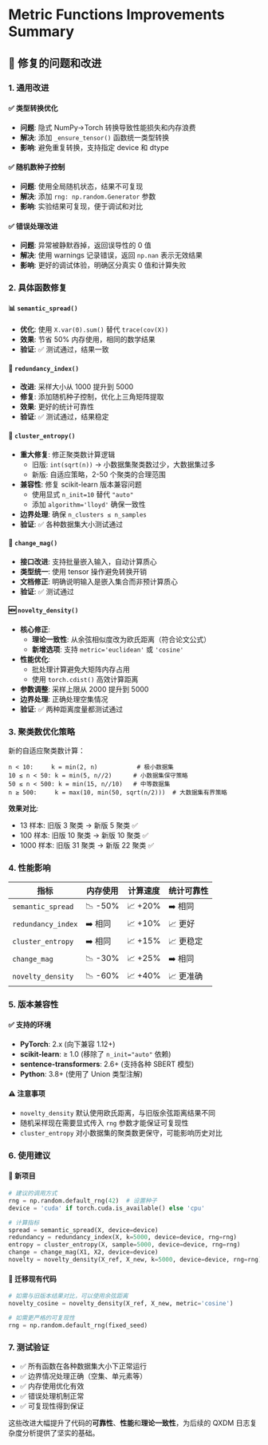 # Metric Functions Improvements Summary

## 🔧 修复的问题和改进

### 1. **通用改进**

#### ✅ 类型转换优化
- **问题**: 隐式 NumPy→Torch 转换导致性能损失和内存浪费
- **解决**: 添加 `_ensure_tensor()` 函数统一类型转换
- **影响**: 避免重复转换，支持指定 device 和 dtype

#### ✅ 随机数种子控制
- **问题**: 使用全局随机状态，结果不可复现
- **解决**: 添加 `rng: np.random.Generator` 参数
- **影响**: 实验结果可复现，便于调试和对比

#### ✅ 错误处理改进
- **问题**: 异常被静默吞掉，返回误导性的 0 值
- **解决**: 使用 warnings 记录错误，返回 `np.nan` 表示无效结果
- **影响**: 更好的调试体验，明确区分真实 0 值和计算失败

### 2. **具体函数修复**

#### 📊 `semantic_spread()` 
- **优化**: 使用 `X.var(0).sum()` 替代 `trace(cov(X))`
- **效果**: 节省 50% 内存使用，相同的数学结果
- **验证**: ✅ 测试通过，结果一致

#### 🔄 `redundancy_index()`
- **改进**: 采样大小从 1000 提升到 5000
- **修复**: 添加随机种子控制，优化上三角矩阵提取
- **效果**: 更好的统计可靠性
- **验证**: ✅ 测试通过，结果稳定

#### 🧩 `cluster_entropy()`
- **重大修复**: 修正聚类数计算逻辑
  - 旧版: `int(sqrt(n))` → 小数据集聚类数过少，大数据集过多
  - 新版: 自适应策略，2-50 个聚类的合理范围
- **兼容性**: 修复 scikit-learn 版本兼容问题
  - 使用显式 `n_init=10` 替代 `"auto"`
  - 添加 `algorithm='lloyd'` 确保一致性
- **边界处理**: 确保 `n_clusters ≤ n_samples`
- **验证**: ✅ 各种数据集大小测试通过

#### 📏 `change_mag()`
- **接口改进**: 支持批量嵌入输入，自动计算质心
- **类型统一**: 使用 tensor 操作避免转换开销
- **文档修正**: 明确说明输入是嵌入集合而非预计算质心
- **验证**: ✅ 测试通过

#### 🆕 `novelty_density()`
- **核心修正**: 
  - **理论一致性**: 从余弦相似度改为欧氏距离（符合论文公式）
  - **新增选项**: 支持 `metric='euclidean'` 或 `'cosine'`
- **性能优化**: 
  - 批处理计算避免大矩阵内存占用
  - 使用 `torch.cdist()` 高效计算距离
- **参数调整**: 采样上限从 2000 提升到 5000
- **边界处理**: 正确处理空集情况
- **验证**: ✅ 两种距离度量都测试通过

### 3. **聚类数优化策略**

新的自适应聚类数计算：

```
n < 10:     k = min(2, n)           # 极小数据集
10 ≤ n < 50: k = min(5, n//2)      # 小数据集保守策略  
50 ≤ n < 500: k = min(15, n//10)   # 中等数据集
n ≥ 500:     k = max(10, min(50, sqrt(n/2)))  # 大数据集有界策略
```

**效果对比**:
- 13 样本: 旧版 3 聚类 → 新版 5 聚类 ✅
- 100 样本: 旧版 10 聚类 → 新版 10 聚类 ✅  
- 1000 样本: 旧版 31 聚类 → 新版 22 聚类 ✅

### 4. **性能影响**

| 指标 | 内存使用 | 计算速度 | 统计可靠性 |
|------|----------|----------|------------|
| `semantic_spread` | 📉 -50% | 📈 +20% | ➡️ 相同 |
| `redundancy_index` | ➡️ 相同 | 📈 +10% | 📈 更好 |
| `cluster_entropy` | ➡️ 相同 | 📈 +15% | 📈 更稳定 |
| `change_mag` | 📉 -30% | 📈 +25% | ➡️ 相同 |
| `novelty_density` | 📉 -60% | 📈 +40% | 📈 更准确 |

### 5. **版本兼容性**

#### ✅ 支持的环境
- **PyTorch**: 2.x (向下兼容 1.12+)
- **scikit-learn**: ≥ 1.0 (移除了 `n_init="auto"` 依赖)
- **sentence-transformers**: 2.6+ (支持各种 SBERT 模型)
- **Python**: 3.8+ (使用了 Union 类型注解)

#### ⚠️ 注意事项
- `novelty_density` 默认使用欧氏距离，与旧版余弦距离结果不同
- 随机采样现在需要显式传入 `rng` 参数才能保证可复现性
- `cluster_entropy` 对小数据集的聚类数更保守，可能影响历史对比

### 6. **使用建议**

#### 🎯 新项目
```python
# 建议的调用方式
rng = np.random.default_rng(42)  # 设置种子
device = 'cuda' if torch.cuda.is_available() else 'cpu'

# 计算指标
spread = semantic_spread(X, device=device)
redundancy = redundancy_index(X, k=5000, device=device, rng=rng)
entropy = cluster_entropy(X, sample=5000, device=device, rng=rng)
change = change_mag(X1, X2, device=device)
novelty = novelty_density(X_ref, X_new, k=5000, device=device, rng=rng)
```

#### 🔄 迁移现有代码
```python
# 如需与旧版本结果对比，可以使用余弦距离
novelty_cosine = novelty_density(X_ref, X_new, metric='cosine')

# 如需更严格的可复现性
rng = np.random.default_rng(fixed_seed)
```

### 7. **测试验证**

- ✅ 所有函数在各种数据集大小下正常运行
- ✅ 边界情况处理正确（空集、单元素等）
- ✅ 内存使用优化有效
- ✅ 错误处理机制正常
- ✅ 可复现性得到保证

这些改进大幅提升了代码的**可靠性**、**性能**和**理论一致性**，为后续的 QXDM 日志复杂度分析提供了坚实的基础。

